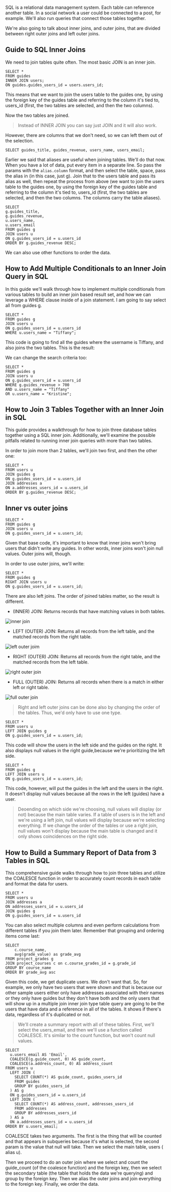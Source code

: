SQL is a relational data management system. Each table can reference another table. In a social network a user could be connected to a post, for example. We'll also run queries that connect those tables together.

We're also going to talk about inner joins, and outer joins, that are divided between right outer joins and left outer joins.

## Guide to SQL Inner Joins

We need to join tables quite often. The most basic JOIN is an inner join.

```
SELECT * 
FROM guides
INNER JOIN users;
ON guides.guides_users_id = users.users_id;
```

This means that we want to join the users table to the guides one, by using the foreign key of the guides table and referring to the column it's tied to, users_id (first, the two tables are selected, and then the two columns).

Now the two tables are joined.

> Instead of INNER JOIN you can say just JOIN and it will also work.

However, there are columns that we don't need, so we can left them out of the selection.

```
SELECT guides_title, guides_revenue, users_name, users_email;
```

Earlier we said that aliases are useful when joining tables. We'll do that now. When you have a lot of data, put every item in a separate line. So pass the params with the ``alias.column`` format, and then select the table, space, pass the alias in (in this case, just g). Join that to the users table and pass its alias as well, then repeat the process from above (we want to join the users table to the guides one, by using the foreign key of the guides table and referring to the column it's tied to, users_id (first, the two tables are selected, and then the two columns. The columns carry the table aliases).

```
SELECT 
g.guides_title, 
g.guides_revenue, 
u.users_name, 
u.users_email
FROM guides g
JOIN users u
ON g.guides_users_id = u.users_id
ORDER BY g.guides_revenue DESC;
```

We can also use other functions to order the data.

## How to Add Multiple Conditionals to an Inner Join Query in SQL

In this guide we'll walk through how to implement multiple conditionals from various tables to build an inner join based result set, and how we can leverage a WHERE clause inside of a join statement. I am going to say select all from guides g.

```
SELECT *
FROM guides g
JOIN users u
ON g.guides_users_id = u.users_id
WHERE u.users_name = "Tiffany";
```

This code is going to find all the guides where the username is Tiffany, and also joins the two tables. This is the result:

We can change the search criteria too:

```
SELECT *
FROM guides g
JOIN users u
ON g.guides_users_id = u.users_id
WHERE g.guides_revenue > 700
AND u.users_name = "Tiffany"
OR u.users_name = "Kristine";
```

## How to Join 3 Tables Together with an Inner Join in SQL

This guide provides a walkthrough for how to join three database tables together using a SQL inner join. Additionally, we'll examine the possible pitfalls related to running inner join queries with more than two tables.

In order to join more than 2 tables, we'll join two first, and then the other one:

```
SELECT *
FROM users u
JOIN guides g
ON g.guides_users_id = u.users_id
JOIN addresses a
ON a.addresses_users_id = u.users_id
ORDER BY g.guides_revenue DESC;
```

## Inner vs outer joins

```
SELECT *
FROM guides g
JOIN users u
ON g.guides_users_id = u.users_id;
```

Given that base code, it's important to know that inner joins won't bring users that didn't write any guides. In other words, inner joins won't join null values. Outer joins will, though.

In order to use outer joins, we'll write:

```
SELECT *
FROM guides g
RIGHT JOIN users u
ON g.guides_users_id = u.users_id;
```

There are also left joins. The order of joined tables matter, so the result is different.

* (INNER) JOIN: Returns records that have matching values in both tables.


![inner join](https://learnsql.es/blog/explicacion-de-los-tipos-de-join-en-sql/1-big.webp)

* LEFT (OUTER) JOIN: Returns all records from the left table, and the matched records from the right table.

![left outer joim](https://learnsql.es/blog/explicacion-de-los-tipos-de-join-en-sql/3-big.webp)

* RIGHT (OUTER) JOIN: Returns all records from the right table, and the matched records from the left table.

![right outer join](https://learnsql.es/blog/explicacion-de-los-tipos-de-join-en-sql/4-big.webp)

* FULL (OUTER) JOIN: Returns all records when there is a match in either left or right table.

![full outer join](https://learnsql.es/blog/explicacion-de-los-tipos-de-join-en-sql/5-big.webp)



> Right and left outer joins can be done also by changing the order of the tables. Thus, we'd only have to use one type.

```
SELECT *
FROM users u
LEFT JOIN guides g
ON g.guides_users_id = u.users_id;
```

This code will show the users in the left side and the guides on the right. It also displays null values in the right guide,because we're prioritizing the left side.

```
SELECT *
FROM guides g 
LEFT JOIN users u
ON g.guides_users_id = u.users_id;			
```

This code, however, will put the guides in the left and the users in the right. It doesn't display null values because all the rows in the left (guides) have a user. 

> Deoending on which side we're choosing, null values will display (or not) because the main table varies. If a table of users is in the left and we're using a left join, null values will display because we're selecting everything. If we change the order of the tables or use a right join, null values won't display because the main table is changed and it only shows coincidences on the right side.

## How to Build a Summary Report of Data from 3 Tables in SQL

This comprehensive guide walks through how to join three tables and utilize the COALESCE function in order to accurately count records in each table and format the data for users.

```
SELECT *
FROM users u
JOIN addresses a
ON addresses_users_id = u.users_id
JOIN guides g
ON g.guides_users_id = u.users_id
```

You can also select multiple columns and even perform calculations from different tables if you join them later. Remember that grouping and ordering items come last:

```
SELECT 
	c.course_name,
    avg(grade_value) as grade_avg
FROM project_grades g
JOIN project_courses c on c.course_grades_id = g.grade_id
GROUP BY course_name
ORDER BY grade_avg asc
```

Given this code, we get duplicate users. We don't want that. So, for example, we only have two users that were shown and that is because our other sample users either only have addresses associated with their names or they only have guides but they don't have both and the only users that will show up in a multiple join inner join type table query are going to be the users that have data and a reference in all of the tables. It shows if there's data, regardless of it's duplicated or not.

> We'll create a summary report with all of these tables. First, we'll select the users_email, and then we'll use a function called COALESCE. It's similar to the count function, but won't count null values.

```
SELECT
  u.users_email AS 'Email',
  COALESCE(g.guide_count, 0) AS guide_count,
  COALESCE(a.address_count, 0) AS address_count
FROM users u
  LEFT JOIN (
    SELECT COUNT(*) AS guide_count, guides_users_id
    FROM guides
    GROUP BY guides_users_id
  ) AS g
  ON g.guides_users_id = u.users_id
  LEFT JOIN (
    SELECT COUNT(*) AS address_count, addresses_users_id
    FROM addresses
    GROUP BY addresses_users_id
  ) AS a
  ON a.addresses_users_id = u.users_id
ORDER BY u.users_email;
```

COALESCE takes two arguments. The first is the thing that will be counted and that appears in subqueries because it's what is selected, the second param is the value that null will take. Then we select the main table, users ( alias u).

Then we proceed to do an outer join where we select and count the guide_count (of the coalesce function) and the foreign key, then we select the secondary table (the table that holds the data we're querying) and group by the foreign key. Then we alias the outer joins and join everything to the foreign key. Finally, we order the data.